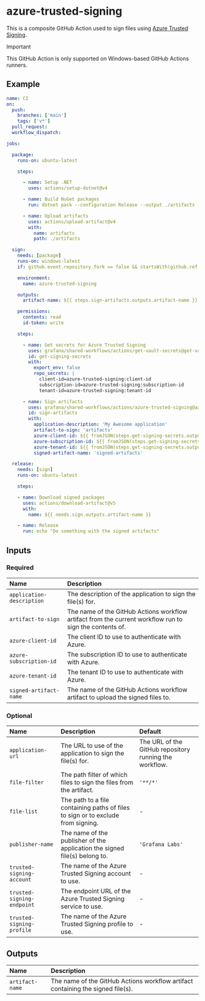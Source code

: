 # azure-trusted-signing

This is a composite GitHub Action used to sign files using [Azure Trusted Signing][azure-trusted-signing].

> [!IMPORTANT]
> This GitHub Action is only supported on Windows-based GitHub Actions runners.

## Example

<!-- markdownlint-disable MD013 -->
<!-- x-release-please-start-version -->

```yaml
name: CI
on:
  push:
    branches: ['main']
    tags: ['v*']
  pull_request:
  workflow_dispatch:

jobs:

  package:
    runs-on: ubuntu-latest

    steps:

      - name: Setup .NET
        uses: actions/setup-dotnet@v4

      - name: Build NuGet packages
        run: dotnet pack --configuration Release --output ./artifacts

      - name: Upload artifacts
        uses: actions/upload-artifact@v4
        with:
          name: artifacts
          path: ./artifacts

  sign:
    needs: [package]
    runs-on: windows-latest
    if: github.event.repository.fork == false && startsWith(github.ref, 'refs/tags/')

    environment:
      name: azure-trusted-signing

    outputs:
      artifact-name: ${{ steps.sign-artifacts.outputs.artifact-name }}

    permissions:
      contents: read
      id-token: write

    steps:

      - name: Get secrets for Azure Trusted Signing
        uses: grafana/shared-workflows/actions/get-vault-secrets@get-vault-secrets/v1.3.0
        id: get-signing-secrets
        with:
          export_env: false
          repo_secrets: |
            client-id=azure-trusted-signing:client-id
            subscription-id=azure-trusted-signing:subscription-id
            tenant-id=azure-trusted-signing:tenant-id

      - name: Sign artifacts
        uses: grafana/shared-workflows/actions/azure-trusted-signing@azure-trusted-signing/v0.1.0
        id: sign-artifacts
        with:
          application-description: 'My Awesome application'
          artifact-to-sign: 'artifacts'
          azure-client-id: ${{ fromJSON(steps.get-signing-secrets.outputs.secrets).client-id }}
          azure-subscription-id: ${{ fromJSON(steps.get-signing-secrets.outputs.secrets).subscription-id }}
          azure-tenant-id: ${{ fromJSON(steps.get-signing-secrets.outputs.secrets).tenant-id }}
          signed-artifact-name: 'signed-artifacts'

  release:
    needs: [sign]
    runs-on: ubuntu-latest

    steps:

    - name: Download signed packages
      uses: actions/download-artifact@v5
      with:
        name: ${{ needs.sign.outputs.artifact-name }}

    - name: Release
      run: echo "Do something with the signed artifacts"
```

<!-- x-release-please-end-version -->
<!-- markdownlint-enable MD013 -->

## Inputs

### Required

| **Name** | **Description** |
|:--|:--|
| `application-description` | The description of the application to sign the file(s) for. |
| `artifact-to-sign` | The name of the GitHub Actions workflow artifact from the current workflow run to sign the contents of. |
| `azure-client-id` | The client ID to use to authenticate with Azure. |
| `azure-subscription-id` | The subscription ID to use to authenticate with Azure. |
| `azure-tenant-id` | The tenant ID to use to authenticate with Azure. |
| `signed-artifact-name` | The name of the GitHub Actions workflow artifact to upload the signed files to. |

### Optional

| **Name** | **Description** | **Default** |
|:--|:--|:--|
| `application-url` | The URL to use of the application to sign the file(s) for. | The URL of the GitHub repository running the workflow. |
| `file-filter` | The path filter of which files to sign the files from the artifact. | `'**/*'` |
| `file-list` | The path to a file containing paths of files to sign or to exclude from signing. | - |
| `publisher-name` | The name of the publisher of the application the signed file(s) belong to. | `'Grafana Labs'` |
| `trusted-signing-account` | The name of the Azure Trusted Signing account to use. | - |
| `trusted-signing-endpoint` | The endpoint URL of the Azure Trusted Signing service to use. | - |
| `trusted-signing-profile` | The name of the Azure Trusted Signing profile to use. | - |

## Outputs

| **Name** | **Description** |
|:--|:--|
| `artifact-name` | The name of the GitHub Actions workflow artifact containing the signed file(s). |

[azure-trusted-signing]: https://learn.microsoft.com/azure/trusted-signing/
